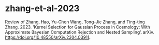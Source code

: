 # zhang-et-al-2023
Review of Zhang, Hao, Yu-Chen Wang, Tong-Jie Zhang, and Ting-ting Zhang. 2023. ‘Kernel Selection for Gaussian Process in Cosmology: With Approximate Bayesian Computation Rejection and Nested Sampling’. arXiv. https://doi.org/10.48550/arXiv.2304.03911.
